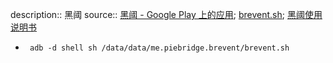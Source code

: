 description:: 黑阈
source:: [黑阈 - Google Play 上的应用](https://play.google.com/store/apps/details?id=me.piebridge.brevent); [brevent.sh](https://brevent.sh/); [黑阈使用说明书](https://jianyu.io/br/br.pdf)

  - ```shell
     adb -d shell sh /data/data/me.piebridge.brevent/brevent.sh
    ```